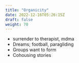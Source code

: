 ```yaml
---
title: "Organicity"
date: 2022-12-16T05:26:15Z 
draft: false
weight: 70
---
```

* surrender to therapist, mdma
* Dreams; football, paragliding
* Groups want to form
* Cohousing stories